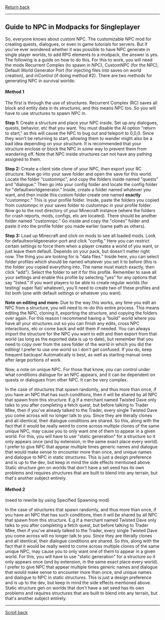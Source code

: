 [Return back](../articles.md#Articles)

----
## Guide to NPC in Modpacks for Singleplayer

So, everyone knows about custom NPC. The customizable NPC mod for creating quests, dialogues, or even in game tutorials for servers. But if you've ever wondered whether it was possible to have NPC generate in single player worlds, to add RPG elements to a modpack, the answer is yes. The following is a guide on how to do this. For this to work, you will need the mods Recurrent Complex (to spawn in NPC), CustomNPC (for the NPC), Default World Generator Port (for injecting files into saves on world creation), and inControl (if doing method #2). There are two methods for generating NPC in survival worlds:


#### Method 1

The first is through the use of structures. Recurrent Complex (RC) saves all block and entity data in its structures, and this means NPC too. So you will have to use structures to spawn NPC in. 

**Step 1:** Create a structure and place your NPC inside. Set up any dialogues, quests, behavior, etc that you want. You must disable the AI option "return to start," as this will cause the NPC to bug out and teleport to 0,0,0. Since they won't be returning to start, allowing them to wander might also be a bad idea depending on your structure. It is recommended that your structure enclose or block the NPC in some way to prevent them from wandering off. Note that NPC inside structures can not have any pathing assigned to them. 

**Step 2:** Create a client side clone of your NPC, then export your RC structure. Now go into your save folder and open the save for this world. Locate the folder "customnpc", and copy the folders inside named "quests" and "dialogue." Then go into your config folder and locate the config folder for "defaultworldgenerator." Inside, create a folder named whatever you want, and then inside this custom folder create one named **exactly** "customnpc." This is your profile folder. Inside, paste the folders you copied from customnpc in your saves folder to customnpc in your profile folder. Now go to the root directory of your Minecraft instance (where the folders for crash reports, mods, configs, etc are located). There should be another folder named "customnpc." Go inside and copy the "clones" folder and paste it into the profile folder you made earlier (same path as others).

**Step 3:** Load up Minecraft and click on mods to see all loaded mods. Look for defaultworldgenerator-port and click "config." Here you can restrict certain settings to force them when a player creates a world of you want, or just leave them default. Depends on your pack, but doesn't matter right now. The thing you are looking for is "data files." Inside here, you can select folder profiles which should be named whatever you set it to before (this is the folder you copied everything into. The name must match exactly, then click "add"). Select the folder to set it for this profile. Remember to save all your settings and enable this profile by selecting "yes" for any options that say "listed." If you want players to be able to create regular worlds (for testing/ super flat/ whatever), you'll need to create two of these profiles and list both (one with default settings or whatever you want).

**Note on editing and more:** Due to the way this works, any time you edit an NPC from a structure, you will need to re-do this entire process. This means editing the NPC, cloning it, exporting the structure, and copying the folders over again. For this reason I recommend having a "build" world where you have all your structures out so you can finish any edits, cross NPC interactions, etc or come back and edit them if needed. You can always import the structure for the NPC you want to edit and then export from that world (as long as the exported data is up to date), but remember that you need to copy over from the save folder of the world in which you did the editing! I prefer to use one world so I don't get confused. If you do, keep frequent backups! Automatically is best, as well as starting manual ones after large portions of work.  

Now, a note on unique NPC. For those that know, you can control under what conditions dialogue for an NPC appears, and it can be dependent on quests or dialogues from other NPC. It can be very complex.

In the case of structures that spawn randomly, and thus more than once, if you have an NPC that has such conditions, then it will be shared by all NPC that spawn from this structure. E.g if a merchant named Twisted Dave only talks to you after completing a fetch quest, but before talking to Trader Mike, then if you've already talked to the Trader, every single Twisted Dave you come across will no longer talk to you. Since they are literally clones and all identical, their dialogue conditions are shared. So this, along with the fact that it would be really weird to come across multiple clones of the same unique NPC, may cause you to only want one of them to appear in a given world. For this, you will have to use "static generation" for a structure so it only appears once (and by extension, in the same exact place every world). I prefer to give NPC that appear multiple times generic names and dialogue that would make sense to encounter more than once, and unique names and dialogue to NPC in static structures. This is just a design preference and is up to the dev, but keep in mind the side effects mentioned above. Static structure gen on worlds that don't have a set seed has its own problems and requires structures that are built to blend into any terrain, but that's another subject entirely.

#### Method 2

(need to rewrite by using Specified Spawning mod)

In the case of structures that spawn randomly, and thus more than once, if you have an NPC that has such conditions, then it will be shared by all NPC that spawn from this structure. E.g if a merchant named Twisted Dave only talks to you after completing a fetch quest, but before talking to Trader Mike, then if you've already talked to the Trader, every single Twisted Dave you come across will no longer talk to you. Since they are literally clones and all identical, their dialogue conditions are shared. So this, along with the fact that it would be really weird to come across multiple clones of the same unique NPC, may cause you to only want one of them to appear in a given world. For this, you will have to use "static generation" for a structure so it only appears once (and by extension, in the same exact place every world). I prefer to give NPC that appear multiple times generic names and dialogue that would make sense to encounter more than once, and unique names and dialogue to NPC in static structures. This is just a design preference and is up to the dev, but keep in mind the side effects mentioned above. Static structure gen on worlds that don't have a set seed has its own problems and requires structures that are built to blend into any terrain, but that's another subject entirely.

----
[Scroll back](#Guide-to-NPC-in-Modpacks-for-Singleplayer)


